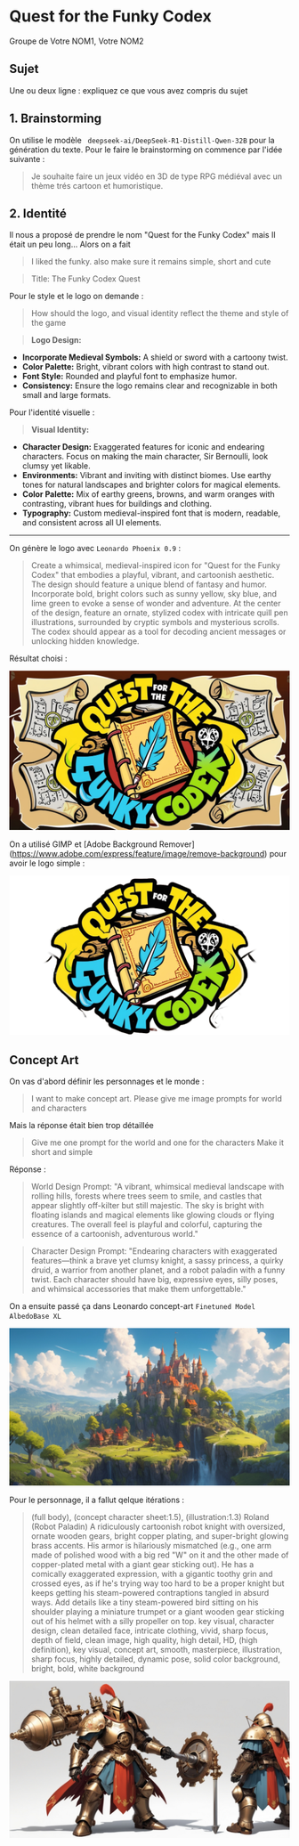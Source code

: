 # Quest for the Funky Codex

Groupe de Votre NOM1, Votre NOM2

## Sujet

Une ou deux ligne : expliquez ce que vous avez compris du sujet

## 1. Brainstorming

On utilise le modèle ` deepseek-ai/DeepSeek-R1-Distill-Qwen-32B` pour la génération du texte.
Pour le faire le brainstorming on commence par l'idée suivante :

> Je souhaite faire un jeux vidéo en 3D de type RPG médiéval avec un thème trés cartoon et humoristique.


## 2. Identité

Il nous a proposé de prendre le nom "Quest for the Funky Codex" mais Il était un peu long... Alors on a fait

> I liked the funky. also make sure it remains simple, short and cute

> Title: The Funky Codex Quest

Pour le style et le logo on demande :

> How should the logo, and visual identity reflect the theme and style of the game

> **Logo Design:**
   - **Incorporate Medieval Symbols:** A shield or sword with a cartoony twist.
   - **Color Palette:** Bright, vibrant colors with high contrast to stand out.
   - **Font Style:** Rounded and playful font to emphasize humor.
   - **Consistency:** Ensure the logo remains clear and recognizable in both small and large formats.

Pour l'identité visuelle :

> **Visual Identity:**
   - **Character Design:** Exaggerated features for iconic and endearing characters. Focus on making the main character, Sir Bernoulli, look clumsy yet likable.
   - **Environments:** Vibrant and inviting with distinct biomes. Use earthy tones for natural landscapes and brighter colors for magical elements.
   - **Color Palette:** Mix of earthy greens, browns, and warm oranges with contrasting, vibrant hues for buildings and clothing.
   - **Typography:** Custom medieval-inspired font that is modern, readable, and consistent across all UI elements.

---

On génère le logo avec `Leonardo Phoenix 0.9` :

> Create a whimsical, medieval-inspired icon for "Quest for the Funky Codex" that embodies a playful, vibrant, and cartoonish aesthetic. The design should feature a unique blend of fantasy and humor. Incorporate bold, bright colors such as sunny yellow, sky blue, and lime green to evoke a sense of wonder and adventure. At the center of the design, feature an ornate, stylized codex with intricate quill pen illustrations, surrounded by cryptic symbols and mysterious scrolls. The codex should appear as a tool for decoding ancient messages or unlocking hidden knowledge.

Résultat choisi :

![Image d'une plume sur un livre avec le texte 'Quest of The Funky Codex' écrit autour](2.identite/Leonardo_Phoenix_09_Create_a_whimsical_medievalinspired_icon_f_2.jpg)

On a utilisé GIMP et [Adobe Background Remover]
(https://www.adobe.com/express/feature/image/remove-background) pour avoir le logo simple :

![Logo sans le fond](2.identite/logo.png)

## Concept Art

On vas d'abord définir les personnages et le monde :

> I want to make concept art. Please give me image prompts for world and characters

Mais la réponse était bien trop détaillée

> Give me one prompt for the world and one for the characters Make it short and simple

Réponse :

>  World Design Prompt:
> "A vibrant, whimsical medieval landscape with rolling hills, forests where trees seem to smile, and castles that appear slightly off-kilter but still majestic. The sky is bright with floating islands and magical elements like glowing clouds or flying creatures. The overall feel is playful and colorful, capturing the essence of a cartoonish, adventurous world."

> Character Design Prompt:
> "Endearing characters with exaggerated features—think a brave yet clumsy knight, a sassy princess, a quirky druid, a warrior from another planet, and a robot paladin with a funny twist. Each character should have big, expressive eyes, silly poses, and whimsical accessories that make them unforgettable."

On a ensuite passé ça dans Leonardo concept-art `Finetuned Model AlbedoBase XL`

![Dessin d'un chateau trè complexe avec un paysage de rpg classique](3.concept/AlbedoBase_XL_A_vibrant_whimsical_medieval_landscape_with_roll_2.jpg)

Pour le personnage, il a fallut qelque itérations :

> (full body), (concept character sheet:1.5), (illustration:1.3) Roland (Robot Paladin)
> A ridiculously cartoonish robot knight with oversized, ornate wooden gears, bright copper plating, and super-bright glowing brass accents. His armor is hilariously mismatched (e.g., one arm made of polished wood with a big red "W" on it and the other made of copper-plated metal with a giant gear sticking out). He has a comically exaggerated expression, with a gigantic toothy grin and crossed eyes, as if he's trying way too hard to be a proper knight but keeps getting his steam-powered contraptions tangled in absurd ways. Add details like a tiny steam-powered bird sitting on his shoulder playing a miniature trumpet or a giant wooden gear sticking out of his helmet with a silly propeller on top. key visual, character design, clean detailed face, intricate clothing, vivid, sharp focus, depth of field, clean image, high quality, high detail, HD, (high definition), key visual, concept art, smooth, masterpiece, illustration, sharp focus, highly detailed, dynamic pose, solid color background, bright, bold, white background

![Image concept d'un robot paladin](3.concept/AlbedoBase_XL_full_body_concept_character_sheet15_illustration_0%20(1).jpg)

